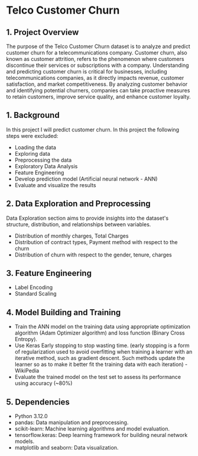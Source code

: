 # Telco Customer Churn #

## 1. Project Overview ##

The purpose of the Telco Customer Churn dataset is to analyze and predict customer churn for a telecommunications company. 
Customer churn, also known as customer attrition, refers to the phenomenon where customers discontinue their services or subscriptions with a company.
Understanding and predicting customer churn is critical for businesses, including telecommunications companies, as it directly impacts revenue, 
customer satisfaction, and market competitiveness. 
By analyzing customer behavior and identifying potential churners, companies can take proactive measures to retain customers, improve service quality, and enhance customer loyalty.

## 1. Background ##

In this project I will predict customer churn. In this project the following steps were excluded:

* Loading the data
* Exploring data
* Preprocessing the data
* Exploratory Data Analysis
* Feature Engineering
* Develop prediction model (Artificial neural network - ANN)
* Evaluate and visualize the results

## 2. Data Exploration and Preprocessing ##

Data Exploration section aims to provide insights into the dataset's structure, distribution, and relationships between variables.

* Distribution of monthly charges, Total Charges
* Distribution of contract types, Payment method with respect to the churn
* Distribution of churn with respect to the gender, tenure, charges

## 3. Feature Engineering ##

* Label Encoding
* Standard Scaling

## 4. Model Building and Training 

* Train the ANN model on the training data using appropriate optimization algorithm (Adam Optimizer algorithm) and loss function (Binary Cross Entropy).
* Use Keras Early stopping to stop wasting time.
 (early stopping is a form of regularization used to avoid overfitting when training a learner with an iterative method, such as gradient descent. 
  Such methods update the learner so as to make it better fit the training data with each iteration) -WikiPedia
* Evaluate the trained model on the test set to assess its performance using accuracy (~80%)

## 5. Dependencies

* Python 3.12.0
* pandas: Data manipulation and preprocessing.
* scikit-learn: Machine learning algorithms and model evaluation.
* tensorflow.keras: Deep learning framework for building neural network models.
* matplotlib and seaborn: Data visualization.

